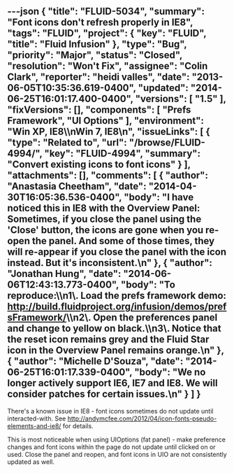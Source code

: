 ---json
{
  "title": "FLUID-5034",
  "summary": "Font icons don't refresh properly in IE8",
  "tags": "FLUID",
  "project": {
    "key": "FLUID",
    "title": "Fluid Infusion"
  },
  "type": "Bug",
  "priority": "Major",
  "status": "Closed",
  "resolution": "Won't Fix",
  "assignee": "Colin Clark",
  "reporter": "heidi valles",
  "date": "2013-06-05T10:35:36.619-0400",
  "updated": "2014-06-25T16:01:17.400-0400",
  "versions": [
    "1.5"
  ],
  "fixVersions": [],
  "components": [
    "Prefs Framework",
    "UI Options"
  ],
  "environment": "Win XP, IE8\\\nWin 7, IE8\n",
  "issueLinks": [
    {
      "type": "Related to",
      "url": "/browse/FLUID-4994/",
      "key": "FLUID-4994",
      "summary": "Convert existing icons to font icons"
    }
  ],
  "attachments": [],
  "comments": [
    {
      "author": "Anastasia Cheetham",
      "date": "2014-04-30T16:05:36.536-0400",
      "body": "I have noticed this in IE8 with the Overview Panel: Sometimes, if you close the panel using the 'Close' button, the icons are gone when you re-open the panel. And some of those times, they will re-appear if you close the panel with the icon instead. But it's inconsistent.\n"
    },
    {
      "author": "Jonathan Hung",
      "date": "2014-06-06T12:43:13.773-0400",
      "body": "To reproduce:\\\n1\\. Load the prefs framework demo: <http://build.fluidproject.org/infusion/demos/prefsFramework/>\\\n2\\. Open the preferences panel and change to yellow on black.\\\n3\\. Notice that the reset icon remains grey and the Fluid Star icon in the Overview Panel remains orange.\n"
    },
    {
      "author": "Michelle D'Souza",
      "date": "2014-06-25T16:01:17.339-0400",
      "body": "We no longer actively support IE6, IE7 and IE8. We will consider patches for certain issues.\n"
    }
  ]
}
---
There's a known issue in IE8 - font icons sometimes do not update until interacted-with. See <http://andymcfee.com/2012/04/icon-fonts-pseudo-elements-and-ie8/> for details.&#x20;

This is most noticeable when using UIOptions (fat panel) - make preference changes and font icons within the page do not update until clicked on or used. Close the panel and reopen, and font icons in UIO are not consistently updated as well.

        